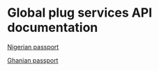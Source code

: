 # Global plug services API documentation

[Nigerian passport](./ngn_passport.md)

[Ghanian passport](./ghana_passport.md)